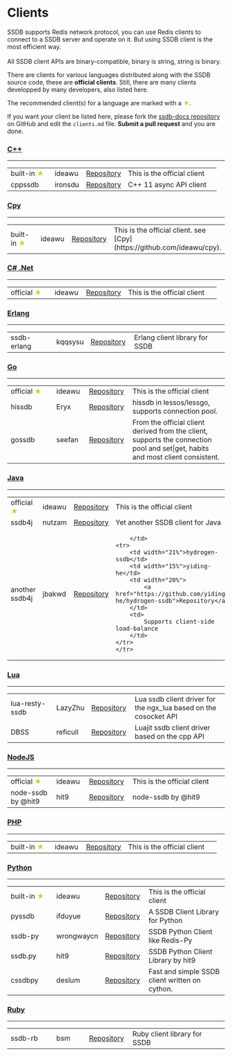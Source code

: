 # Clients

<div class="alert alert-info">
	SSDB supports Redis network protocol, you can use Redis clients to connect to a SSDB server and operate on it. But using SSDB client is the most efficient way.
	<br/><br/>
	All SSDB client APIs are binary-compatible, binary is string, string is binary.
</div>

There are clients for various languages distributed along with the SSDB source code, these are __official clients__. Still, there are many clients developped by many developers, also listed here.

The recommended client(s) for a language are marked with a <span style="color: #cc3;">★</span>.

If you want your client be listed here, please fork the [ssdb-docs repository](https://github.com/ideawu/ssdb-docs) on GitHub and edit the ```clients.md``` file. __Submit a pull request__ and you are done. 

### <a href="#cpp" name="cpp">C++</a>

---

<table width="100%">
	<tr>
		<td width="21%">built-in <span style="color: #cc3;">★</span></td>
		<td width="15%">ideawu</td>
		<td width="20%">
			<a href="https://github.com/ideawu/ssdb/tree/master/api/cpp">Repository</a>
		</td>
		<td>
			This is the official client
		</td>
	</tr>
	<tr>
		<td width="21%">cppssdb</span></td>
		<td width="15%">ironsdu</td>
		<td width="20%">
			<a href="https://github.com/IronsDu/ssdb-cpp-api">Repository</a>
		</td>
		<td>
			C++ 11 async API client
		</td>
	</tr>
</table>

### <a href="#cpy" name="cpy">Cpy</a>

---

<table width="100%">
	<tr>
		<td width="21%">built-in <span style="color: #cc3;">★</span></td>
		<td width="15%">ideawu</td>
		<td width="20%">
			<a href="https://github.com/ideawu/ssdb/tree/master/api/cpy">Repository</a>
		</td>
		<td>
			This is the official client. see [Cpy](https://github.com/ideawu/cpy).
		</td>
	</tr>
</table>

<h3><a href="#cs" name="cs">C# .Net</a></h3>

---

<table width="100%">
	<tr>
		<td width="21%">official <span style="color: #cc3;">★</span></td>
		<td width="15%">ideawu</td>
		<td width="20%">
			<a href="https://github.com/ssdb/dotnetssdb">Repository</a>
		</td>
		<td>
			This is the official client
		</td>
	</tr>
</table>


### <a href="#erlang" name="erlang">Erlang</a>

---

<table width="100%">
	<tr>
		<td width="21%">ssdb-erlang</td>
		<td width="15%">kqqsysu</td>
		<td width="20%">
			<a href="https://github.com/kqqsysu/ssdb-erlang">Repository</a>
		</td>
		<td>
			Erlang client library for SSDB
		</td>
	</tr>
</table>

### <a href="#go" name="go">Go</a>

---

<table width="100%">
	<tr>
		<td width="21%">official <span style="color: #cc3;">★</span></td>
		<td width="15%">ideawu</td>
		<td width="20%">
			<a href="https://github.com/ssdb/gossdb">Repository</a>
		</td>
		<td>
			This is the official client
		</td>
	</tr>
	<tr>
		<td width="21%">hissdb</td>
		<td width="15%">Eryx</td>
		<td width="20%">
			<a href="https://github.com/lessos/lessgo/tree/master/data/hissdb">Repository</a>
		</td>
		<td>
			hissdb in lessos/lessgo, supports connection pool.
		</td>
	</tr>
	<tr>
		<td width="21%">gossdb</td>
		<td width="15%">seefan</td>
		<td width="20%">
			<a href="https://github.com/seefan/gossdb">Repository</a>
		</td>
		<td>
			From the official client derived from the client, supports the connection pool and set|get, habits and most client consistent.
		</td>
	</tr>
</table>

### <a href="#java" name="java">Java</a>

---

<table width="100%">
	<tr>
		<td width="21%">official <span style="color: #cc3;">★</span></td>
		<td width="15%">ideawu</td>
		<td width="20%">
			<a href="https://github.com/ssdb/javassdb">Repository</a>
		</td>
		<td>
			This is the official client
		</td>
	</tr>
	<tr>
		<td width="21%">ssdb4j</td>
		<td width="15%">nutzam</td>
		<td width="20%">
			<a href="https://github.com/nutzam/ssdb4j">Repository</a>
		</td>
		<td>
			Yet another SSDB client for Java
		</td>
	</tr>
	<tr>
		<td width="21%">another ssdb4j</td>
		<td width="15%">jbakwd</td>
		<td width="20%">
			<a href="http://git.oschina.net/jbakwd/ssdbj">Repository</a>
		</td>
		<td>
			
		</td>
	<tr>
		<td width="21%">hydrogen-ssdb</td>
		<td width="15%">yiding-he</td>
		<td width="20%">
			<a href="https://github.com/yiding-he/hydrogen-ssdb">Repository</a>
		</td>
		<td>
			Supports client-side load-balance
		</td>
	</tr>
	</tr>
</table>

### <a href="#lua" name="lua">Lua</a>

---

<table width="100%">
	<tr>
		<td width="21%">lua-resty-ssdb</td>
		<td width="15%">LazyZhu</td>
		<td width="20%">
			<a href="https://github.com/LazyZhu/lua-resty-ssdb">Repository</a>
		</td>
		<td>
			Lua ssdb client driver for the ngx_lua based on the cosocket API
		</td>
	</tr>
	<tr>
		<td width="21%">DBSS</td>
		<td width="15%">reficull</td>
		<td width="20%">
			<a href="https://github.com/reficull/dbss">Repository</a>
		</td>
		<td>
			Luajit ssdb client driver based on the cpp API
		</td>
	</tr>
</table>

### <a href="#nodejs" name="nodejs">NodeJS</a>

---

<table width="100%">
	<tr>
		<td width="21%">official <span style="color: #cc3;">★</span></td>
		<td width="15%">ideawu</td>
		<td width="20%">
			<a href="https://github.com/ssdb/nodessdb">Repository</a>
		</td>
		<td>
			This is the official client
		</td>
	</tr>
	<tr>
		<td width="21%">node-ssdb by @hit9</td>
		<td width="15%">hit9</td>
		<td width="20%">
			<a href="https://github.com/eleme/node-ssdb">Repository</a>
		</td>
		<td>
			node-ssdb by @hit9
		</td>
	</tr>
</table>

### <a href="#php" name="php">PHP</a>

---

<table width="100%">
	<tr>
		<td width="21%">built-in <span style="color: #cc3;">★</span></td>
		<td width="15%">ideawu</td>
		<td width="20%">
			<a href="https://github.com/ideawu/ssdb/tree/master/api/php">Repository</a>
		</td>
		<td>
			This is the official client
		</td>
	</tr>
</table>

### <a href="#python" name="python">Python</a>

---

<table width="100%">
	<tr>
		<td width="21%">built-in <span style="color: #cc3;">★</span></td>
		<td width="15%">ideawu</td>
		<td width="20%">
			<a href="https://github.com/ideawu/ssdb/tree/master/api/python">Repository</a>
		</td>
		<td>
			This is the official client
		</td>
	</tr>
	<tr>
		<td width="21%">pyssdb</td>
		<td width="15%">ifduyue</td>
		<td width="20%">
			<a href="https://github.com/ifduyue/pyssdb">Repository</a>
		</td>
		<td>
			A SSDB Client Library for Python
		</td>
	</tr>
	<tr>
		<td width="21%">ssdb-py</td>
		<td width="15%">wrongwaycn</td>
		<td width="20%">
			<a href="https://github.com/wrongwaycn/ssdb-py">Repository</a>
		</td>
		<td>
			SSDB Python Client like Redis-Py
		</td>
	</tr>
	<tr>
		<td width="21%">ssdb.py</td>
		<td width="15%">hit9</td>
		<td width="20%">
			<a href="https://github.com/hit9/ssdb.py">Repository</a>
		</td>
		<td>
			SSDB Python Client Library by hit9
		</td>
	</tr>
	<tr>
		<td width="21%">cssdbpy</td>
		<td width="15%">deslum</td>
		<td width="20%">
			<a href="https://github.com/deslum/cssdbpy">Repository</a>
		</td>
		<td>
			Fast and simple SSDB client written on cython.
		</td>
	</tr>
</table>

### <a href="#ruby" name="ruby">Ruby</a>

---

<table width="100%">
	<tr>
		<td width="21%">ssdb-rb</td>
		<td width="15%">bsm</td>
		<td width="20%">
			<a href="https://github.com/bsm/ssdb-rb">Repository</a>
		</td>
		<td>
			Ruby client library for SSDB
		</td>
	</tr>
</table>



